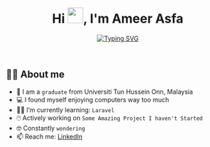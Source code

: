 <h1 align="center">Hi <img src="https://media.giphy.com/media/hvRJCLFzcasrR4ia7z/giphy.gif" width="35">, I'm Ameer Asfa</h1>
<p align="center">
  <a href="https://github.com/DenverCoder1/readme-typing-svg"><img src="https://readme-typing-svg.herokuapp.com?font=Fira+Code&pause=1000&color=189EF7&width=435&lines=Software+Engineering+Student;Aspiring+Developer;Have+no+idea+what's+going+on" alt="Typing SVG"></a>
</p>

<br>

## :sassy_man:  About me
- :school: I am a `graduate` from Universiti Tun Hussein Onn, Malaysia
- :computer: I found myself enjoying computers way too much
- :student: I’m currently learning: `Laravel` 
- :computer_mouse: Actively working on `Some Amazing Project I haven't Started`  
- :nerd_face: Constantly `wondering`
- :mailbox: Reach me: <a href="https://www.linkedin.com/in/ameer-asfa/">LinkedIn</a>

